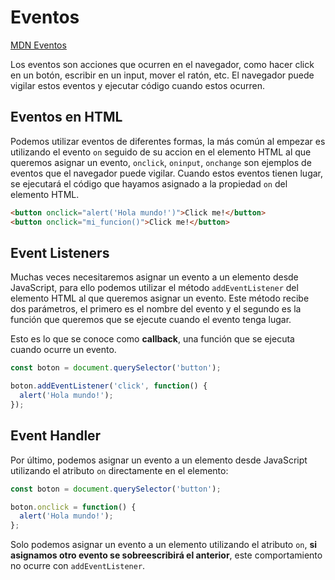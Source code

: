 # Eventos

[MDN Eventos](https://developer.mozilla.org/es/docs/Web/Events)

Los eventos son acciones que ocurren en el navegador, como hacer click en un botón, escribir en un input, mover el ratón, etc. El navegador puede vigilar estos eventos y ejecutar código cuando estos ocurren.

## Eventos en HTML

Podemos utilizar eventos de diferentes formas, la más común al empezar es utilizando el evento `on` seguido de su accion en el elemento HTML al que queremos asignar un evento, `onclick`, `oninput`, `onchange` son ejemplos de eventos que el navegador puede vigilar. Cuando estos eventos tienen lugar, se ejecutará el código que hayamos asignado a la propiedad `on` del elemento HTML.

```html
<button onclick="alert('Hola mundo!')">Click me!</button>
<button onclick="mi_funcion()">Click me!</button>
```

## Event Listeners

Muchas veces necesitaremos asignar un evento a un elemento desde JavaScript, para ello podemos utilizar el método `addEventListener` del elemento HTML al que queremos asignar un evento. Este método recibe dos parámetros, el primero es el nombre del evento y el segundo es la función que queremos que se ejecute cuando el evento tenga lugar.

Esto es lo que se conoce como **callback**, una función que se ejecuta cuando ocurre un evento.

```js
const boton = document.querySelector('button');

boton.addEventListener('click', function() {
  alert('Hola mundo!');
});
```
## Event Handler

Por último, podemos asignar un evento a un elemento desde JavaScript utilizando el atributo `on` directamente en el elemento:

```js
const boton = document.querySelector('button');

boton.onclick = function() {
  alert('Hola mundo!');
};
```

Solo podemos asignar un evento a un elemento utilizando el atributo `on`, **si asignamos otro evento se sobreescribirá el anterior**, este comportamiento no ocurre con `addEventListener`.
